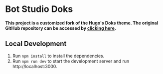 # Bot Studio Doks

**This project is a customized fork of the Hugo's Doks theme. The original GitHub repository can be accessed by [clicking here](https://github.com/gethyas/doks).**

## Local Development

1. Run `npm install` to install the dependencies.
2. Run `npm run dev` to start the development server and run http://localhost:3000.